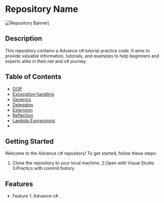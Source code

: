 # Repository Name

![Repository Banner]([https:C:\Users\niloy\Documents\Github\Project\C#))

## Description

This repository contains a Advance c# tutorial practice code. It aims to provide valuable information, tutorials, and examples to help beginners and experts alike in their.net and c# journey.

## Table of Contents

- [OOP](#oop)
- [Excecption handling](#Excecption)
- [Generics](#Generics)
- [Delegates](#Delegates)
- [Extension](#Extension)
- [Reflection](#Reflection)
- [Lambda Expressions ](#Lambda)
-  

## Getting Started

Welcome to the Advance c#  repository! To get started, follow these steps:

1. Clone the repository to your local machine.
2.Open with Visual Studio
3.Practics with commit history

## Features

- Feature 1: Advance c# .

